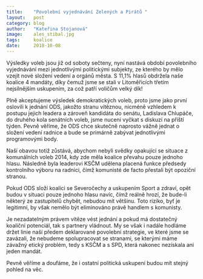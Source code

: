 ```yaml
---
title:    "Povolební vyjednávání Zelených a Pirátů "
layout:	  post
category: blog
author:	  "Kateřina Stojanová"
image:	  ales_stibal.jpg
tags:	  koalice
date:	  2018-10-08
---
```

Výsledky voleb jsou již od soboty sečteny, nyní nastává období povolebního vyjednávání mezi jednotlivými politickými subjekty, ze kterého by mělo vzejít nové složení vedení a orgánů města. S 11,1% hlasů obdržela naše koalice 4 mandáty, díky čemuž jsme se stali v Litoměřicích třetím nejsilnějším uskupením, za což patří voličům velký dík! 

Plně akceptujeme výsledek demokratických voleb, proto jsme jako první oslovili k jednání ODS, jakožto stranu vítěznou, nicméně vzhledem k postupu jejich leadera a zároveň kandidáta do senátu, Ladislava Chlupáče, do druhého kola senátních voleb, jsme nuceni vyčkat s diskuzí na příští týden. Pevně věříme, že ODS chce skutečně naprosto vážně jednat o složení vedení radnice a bude se primárně zabývat jednotlivými programovými body.

Naší obavou totiž zůstává, abychom nebyli svědky opakující se situace z komunálních voleb 2014, kdy zde měla koalice převahu pouze jednoho hlasu. Následně byla leaderovi KSČM udělena placená funkce předsedy kontrolního výboru na radnici, čímž komunisté de facto přestali být opoziční stranou.

Pokud ODS složí koalici se Severočechy a uskupením Sport a zdraví, opět budou v situaci pouze jednoho hlasu navíc, čímž reálně hrozí, že bude-li některý ze zastupitelů chybět, nebudou mít většinu. Toto riziko, byť je legitimní, by však nemělo být eliminováno právě handlem s komunisty.

Je nezadatelným právem vítěze vést jednání a pokud má dostatečný koaliční potenciál, tak s partnery vládnout. My se však i nadále hodláme držet linie naší předem deklarované povolební strategie, ve které jsme se zavázali, že nebudeme spolupracovat se stranami, se kterými máme závažný etický problém, tedy s KSČM a s SPD, která nakonec nezískala ani jeden mandát. 

Pevně věříme a doufáme, že i ostatní politická uskupení budou mít stejný pohled na věc. 

